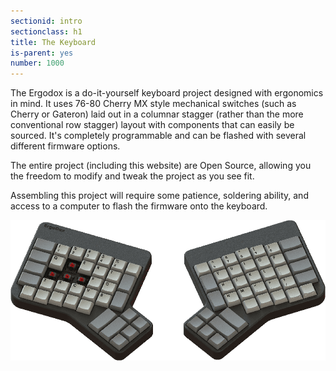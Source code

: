 ```yaml
---
sectionid: intro
sectionclass: h1
title: The Keyboard 
is-parent: yes
number: 1000
---
```

The Ergodox is a do-it-yourself keyboard project designed with ergonomics in mind. It uses 76-80 Cherry MX style mechanical switches (such as Cherry or Gateron) laid out in a columnar stagger (rather than the more conventional row stagger) layout with components that can easily be sourced. It's completely programmable and can be flashed with several different firmware options.

The entire project (including this website) are Open Source, allowing you the freedom to modify and tweak the project as you see fit.

Assembling this project will require some patience, soldering ability, and access to a computer to flash the firmware onto the keyboard.

![Ergodox](../img/ErgoDox-original-min.png)
